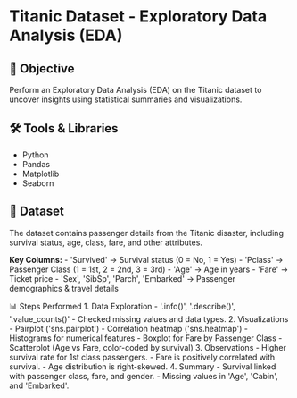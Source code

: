 # Titanic Dataset - Exploratory Data Analysis (EDA)

## 📌 Objective
Perform an Exploratory Data Analysis (EDA) on the Titanic dataset to uncover insights using statistical summaries and visualizations.

## 🛠 Tools & Libraries
- Python
- Pandas
- Matplotlib
- Seaborn

## 📂 Dataset
The dataset contains passenger details from the Titanic disaster, including survival status, age, class, fare, and other attributes.

**Key Columns:**
    - 'Survived' → Survival status (0 = No, 1 = Yes)
    - 'Pclass' → Passenger Class (1 = 1st, 2 = 2nd, 3 = 3rd)
    - 'Age' → Age in years
    - 'Fare' → Ticket price
    - 'Sex', 'SibSp', 'Parch', 'Embarked' → Passenger demographics & travel details

📊 Steps Performed
    1. Data Exploration
       - '.info()', '.describe()', '.value_counts()' 
       - Checked missing values and data types.
    2. Visualizations
       - Pairplot ('sns.pairplot')
       - Correlation heatmap ('sns.heatmap')
        - Histograms for numerical features
       - Boxplot for Fare by Passenger Class
       - Scatterplot (Age vs Fare, color-coded by survival)
    3. Observations
       - Higher survival rate for 1st class passengers.
       - Fare is positively correlated with survival.
       - Age distribution is right-skewed.
    4. Summary
       - Survival linked with passenger class, fare, and gender.
       - Missing values in 'Age', 'Cabin', and 'Embarked'.

